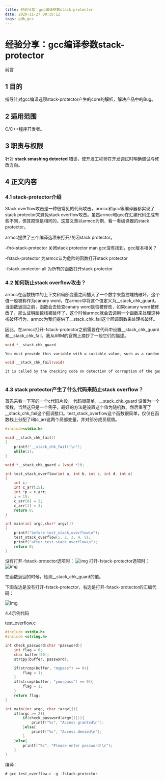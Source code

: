```yaml
---
title: 经验分享：gcc编译参数stack-protector
date: 2020-11-27 00:38:12
tags: gdb,gcc
---
```

# 经验分享：gcc编译参数stack-protector

前言

## 1     目的

指导针对gcc编译选项stack-protector产生的core的解析，解决产品中的Bug。

## 2     适用范围

C/C++程序开发者。

## 3     职责与权限

针对 **stack smashing detected** 错误，使开发工程师在开发调试时明确调试与修改方向。

## 4     正文内容

### 4.1  stack-protector介绍

Stack overflow攻击是一种很常见的代码攻击，armcc和gcc等编译器都实现了stack protector来避免stack overflow攻击。虽然armcc和gcc在汇编代码生成有些不同，但其原理是相同的。这篇文章以armcc为例，看一看编译器的stack protector。




armcc提供了三个编译选项来打开/关闭stack protector。

-fno-stack-protector 关闭stack protector  man gcc没有找到，gcc版本相关？

-fstack-protector 为armcc认为危险的函数打开stack protector

-fstack-protector-all 为所有的函数打开stack protector



### 4.2  如何防止stack overflow攻击？

armcc在函数栈中的上下文和局部变量之间插入了一个数字来监控堆栈破坏，这个值一般被称作为canary word，在armcc中将这个值定义为__stack_chk_guard。当函数返回之前，函数会去检查canary word是否被修改，如果canary word被修改了，那么证明函数栈被破坏了，这个时候armcc就会去调用一个函数来处理这种栈破坏行为，armcc为我们提供了__stack_chk_fail这个回调函数来处理栈破坏。

因此，在armcc打开-fstack-protector之前需要在代码中设置__stack_chk_guard和__stack_chk_fail。我从ARM的官网上摘抄了一段它们的描述。
```c
void *__stack_chk_guard

You must provide this variable with a suitable value, such as a random value. The value can change during the life of the program. For example, a suitable implementation might be to have the value constantly changed by another thread.

void __stack_chk_fail(void)

It is called by the checking code on detection of corruption of the guard. In general, such a function would exit, possibly after reporting a fault.
 
```

### 4.3  stack protector产生了什么代码来防止stack overflow？

首先来看一下写的一个c代码片段， 代码很简单，__stack_chk_guard 设置为一个常数，当然这只是一个例子，最好的方法是设置这个值为随机数。然后重写了__stack_chk_fail这个回调接口。test_stack_overflow这个函数很简单，仅仅在函数栈上分配了i和c_arr这两个局部变量，并对部分成员赋值。
```c
#include<stdio.h>

void __stack_chk_fail()
{
    printf("__stack_chk_fail()\n");
    while(1);
}

void *__stack_chk_guard = (void *)0;

int test_stack_overflow(int a, int b, int c, int d, int e)
{
    int i;
    int c_arr[15];
    int *p = c_arr;
    i = 15;
    c_arr[0] = 2;
    c_arr[1] = 3;
    return 0;
}

int main(int argc,char* argv[]) 
{
    printf("before test_stack_overflow\n");
    test_stack_overflow(1, 2, 3, 4, 5);
    printf("after test_stack_overflow\n");
    return 0;
}
```


没有打开-fstack-protector选项时：
![img](file:///https://xuleilx.github.io/images/stack-protector-off.jpg) 
打开-fstack-protector选项时：
![img](file:///https://xuleilx.github.io/images/stack-protector-on.jpg) 

在函数返回的时候，检测__stack_chk_guard的值。

下图左边是没有打开-fstack-protector，右边是打开-fstack-protector的汇编代码：

![img](file:///https://xuleilx.github.io/images/stack-protector-asm.jpg)



4.4示例代码

test_overflow.c
```c
#include <stdio.h>
#include <string.h>

int check_password(char *password){
    int flag = 0;
    char buffer[20];
    strcpy(buffer, password);

    if(strcmp(buffer, "mypass") == 0){
        flag = 1;
    }
    if(strcmp(buffer, "yourpass") == 0){
        flag = 1;
    }
    return flag;
}

int main(int argc, char *argv[]){
    if(argc >= 2){
	    if(check_password(argv[1])){
	        printf("%s", "Access granted\n");
	    }else{
	        printf("%s", "Access denied\n");
	    }
    }else{
    	printf("%s", "Please enter password!\n");
    }
} 
```
编译：
```shll
# gcc test_overflow.c -g -fstack-protector
```
